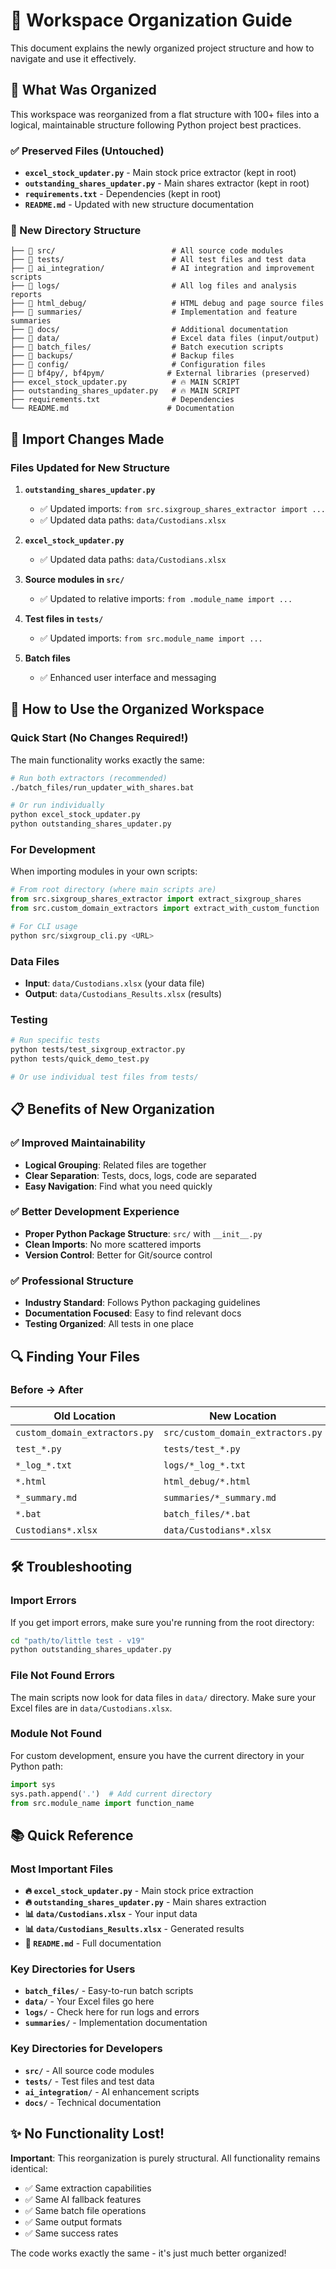 # 📁 Workspace Organization Guide

This document explains the newly organized project structure and how to navigate and use it effectively.

## 🎯 What Was Organized

This workspace was reorganized from a flat structure with 100+ files into a logical, maintainable structure following Python project best practices.

### ✅ Preserved Files (Untouched)
- **`excel_stock_updater.py`** - Main stock price extractor (kept in root)
- **`outstanding_shares_updater.py`** - Main shares extractor (kept in root)
- **`requirements.txt`** - Dependencies (kept in root)
- **`README.md`** - Updated with new structure documentation

### 📂 New Directory Structure

```
├── 📂 src/                          # All source code modules
├── 📂 tests/                        # All test files and test data
├── 📂 ai_integration/               # AI integration and improvement scripts
├── 📂 logs/                         # All log files and analysis reports
├── 📂 html_debug/                   # HTML debug and page source files
├── 📂 summaries/                    # Implementation and feature summaries
├── 📂 docs/                         # Additional documentation
├── 📂 data/                         # Excel data files (input/output)
├── 📂 batch_files/                  # Batch execution scripts
├── 📂 backups/                      # Backup files
├── 📂 config/                       # Configuration files
├── 📂 bf4py/, bf4pym/              # External libraries (preserved)
├── excel_stock_updater.py          # 🔥 MAIN SCRIPT
├── outstanding_shares_updater.py   # 🔥 MAIN SCRIPT
├── requirements.txt                # Dependencies
└── README.md                      # Documentation
```

## 🔧 Import Changes Made

### Files Updated for New Structure
1. **`outstanding_shares_updater.py`**
   - ✅ Updated imports: `from src.sixgroup_shares_extractor import ...`
   - ✅ Updated data paths: `data/Custodians.xlsx`

2. **`excel_stock_updater.py`**
   - ✅ Updated data paths: `data/Custodians.xlsx`

3. **Source modules in `src/`**
   - ✅ Updated to relative imports: `from .module_name import ...`

4. **Test files in `tests/`**
   - ✅ Updated imports: `from src.module_name import ...`

5. **Batch files**
   - ✅ Enhanced user interface and messaging

## 🚀 How to Use the Organized Workspace

### Quick Start (No Changes Required!)
The main functionality works exactly the same:

```bash
# Run both extractors (recommended)
./batch_files/run_updater_with_shares.bat

# Or run individually
python excel_stock_updater.py
python outstanding_shares_updater.py
```

### For Development
When importing modules in your own scripts:

```python
# From root directory (where main scripts are)
from src.sixgroup_shares_extractor import extract_sixgroup_shares
from src.custom_domain_extractors import extract_with_custom_function

# For CLI usage
python src/sixgroup_cli.py <URL>
```

### Data Files
- **Input**: `data/Custodians.xlsx` (your data file)
- **Output**: `data/Custodians_Results.xlsx` (results)

### Testing
```bash
# Run specific tests
python tests/test_sixgroup_extractor.py
python tests/quick_demo_test.py

# Or use individual test files from tests/
```

## 📋 Benefits of New Organization

### ✅ Improved Maintainability
- **Logical Grouping**: Related files are together
- **Clear Separation**: Tests, docs, logs, code are separated
- **Easy Navigation**: Find what you need quickly

### ✅ Better Development Experience
- **Proper Python Package Structure**: `src/` with `__init__.py`
- **Clean Imports**: No more scattered imports
- **Version Control**: Better for Git/source control

### ✅ Professional Structure
- **Industry Standard**: Follows Python packaging guidelines
- **Documentation Focused**: Easy to find relevant docs
- **Testing Organized**: All tests in one place

## 🔍 Finding Your Files

### Before → After
| Old Location | New Location | Purpose |
|--------------|--------------|---------|
| `custom_domain_extractors.py` | `src/custom_domain_extractors.py` | Source module |
| `test_*.py` | `tests/test_*.py` | Test files |
| `*_log_*.txt` | `logs/*_log_*.txt` | Log files |
| `*.html` | `html_debug/*.html` | Debug HTML |
| `*_summary.md` | `summaries/*_summary.md` | Documentation |
| `*.bat` | `batch_files/*.bat` | Batch scripts |
| `Custodians*.xlsx` | `data/Custodians*.xlsx` | Data files |

## 🛠️ Troubleshooting

### Import Errors
If you get import errors, make sure you're running from the root directory:
```bash
cd "path/to/little test - v19"
python outstanding_shares_updater.py
```

### File Not Found Errors
The main scripts now look for data files in `data/` directory. Make sure your Excel files are in `data/Custodians.xlsx`.

### Module Not Found
For custom development, ensure you have the current directory in your Python path:
```python
import sys
sys.path.append('.')  # Add current directory
from src.module_name import function_name
```

## 📚 Quick Reference

### Most Important Files
- **🔥 `excel_stock_updater.py`** - Main stock price extraction
- **🔥 `outstanding_shares_updater.py`** - Main shares extraction  
- **📊 `data/Custodians.xlsx`** - Your input data
- **📊 `data/Custodians_Results.xlsx`** - Generated results
- **📖 `README.md`** - Full documentation

### Key Directories for Users
- **`batch_files/`** - Easy-to-run batch scripts
- **`data/`** - Your Excel files go here
- **`logs/`** - Check here for run logs and errors
- **`summaries/`** - Implementation documentation

### Key Directories for Developers
- **`src/`** - All source code modules
- **`tests/`** - Test files and test data
- **`ai_integration/`** - AI enhancement scripts
- **`docs/`** - Technical documentation

## ✨ No Functionality Lost!

**Important**: This reorganization is purely structural. All functionality remains identical:
- ✅ Same extraction capabilities
- ✅ Same AI fallback features  
- ✅ Same batch file operations
- ✅ Same output formats
- ✅ Same success rates

The code works exactly the same - it's just much better organized! 